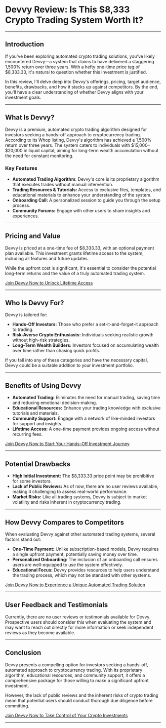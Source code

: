 # Devvy Review: Is This \$8,333 Crypto Trading System Worth It?
---

## Introduction

If you've been exploring automated crypto trading solutions, you've likely encountered Devvy—a system that claims to have delivered a staggering 1,500% return over three years. With a hefty one-time price tag of \$8,333.33, it's natural to question whether this investment is justified.

In this review, I'll delve deep into Devvy's offerings, pricing, target audience, benefits, drawbacks, and how it stacks up against competitors. By the end, you'll have a clear understanding of whether Devvy aligns with your investment goals.

---

## What Is Devvy?

Devvy is a premium, automated crypto trading algorithm designed for investors seeking a hands-off approach to cryptocurrency trading. According to its Whop listing, Devvy's algorithm has achieved a 1,500% return over three years. The system caters to individuals with \$15,000–\$20,000 in liquid capital, aiming for long-term wealth accumulation without the need for constant monitoring.

### Key Features

* **Automated Trading Algorithm:** Devvy's core is its proprietary algorithm that executes trades without manual intervention.
* **Trading Resources & Tutorials:** Access to exclusive files, templates, and educational materials to enhance your understanding of the system.
* **Onboarding Call:** A personalized session to guide you through the setup process.
* **Community Forums:** Engage with other users to share insights and experiences.

---

## Pricing and Value

Devvy is priced at a one-time fee of \$8,333.33, with an optional payment plan available. This investment grants lifetime access to the system, including all features and future updates.

While the upfront cost is significant, it's essential to consider the potential long-term returns and the value of a truly automated trading system.

[Join Devvy Now to Unlock Lifetime Access](https://whop.com/devvy-49?a=kelechienwere1234)

---

## Who Is Devvy For?

Devvy is tailored for:

* **Hands-Off Investors:** Those who prefer a set-it-and-forget-it approach to trading.
* **Risk-Averse Crypto Enthusiasts:** Individuals seeking realistic growth without high-risk strategies.
* **Long-Term Wealth Builders:** Investors focused on accumulating wealth over time rather than chasing quick profits.

If you fall into any of these categories and have the necessary capital, Devvy could be a suitable addition to your investment portfolio.

---

## Benefits of Using Devvy

* **Automated Trading:** Eliminates the need for manual trading, saving time and reducing emotional decision-making.
* **Educational Resources:** Enhance your trading knowledge with exclusive tutorials and materials.
* **Community Support:** Engage with a network of like-minded investors for support and insights.
* **Lifetime Access:** A one-time payment provides ongoing access without recurring fees.

[Join Devvy Now to Start Your Hands-Off Investment Journey](https://whop.com/devvy-49?a=kelechienwere1234)

---

## Potential Drawbacks

* **High Initial Investment:** The \$8,333.33 price point may be prohibitive for some investors.
* **Lack of Public Reviews:** As of now, there are no user reviews available, making it challenging to assess real-world performance.
* **Market Risks:** Like all trading systems, Devvy is subject to market volatility and risks inherent in cryptocurrency trading.

---

## How Devvy Compares to Competitors

When evaluating Devvy against other automated trading systems, several factors stand out:

* **One-Time Payment:** Unlike subscription-based models, Devvy requires a single upfront payment, potentially saving money over time.
* **Personalized Onboarding:** The inclusion of an onboarding call ensures users are well-equipped to use the system effectively.
* **Educational Focus:** Devvy provides resources to help users understand the trading process, which may not be standard with other systems.

[Join Devvy Now to Experience a Unique Automated Trading Solution](https://whop.com/devvy-49?a=kelechienwere1234)

---

## User Feedback and Testimonials

Currently, there are no user reviews or testimonials available for Devvy. Prospective users should consider this when evaluating the system and may want to reach out directly for more information or seek independent reviews as they become available.

---

## Conclusion

Devvy presents a compelling option for investors seeking a hands-off, automated approach to cryptocurrency trading. With its proprietary algorithm, educational resources, and community support, it offers a comprehensive package for those willing to make a significant upfront investment.

However, the lack of public reviews and the inherent risks of crypto trading mean that potential users should conduct thorough due diligence before committing.

[Join Devvy Now to Take Control of Your Crypto Investments](https://whop.com/devvy-49?a=kelechienwere1234)

---

